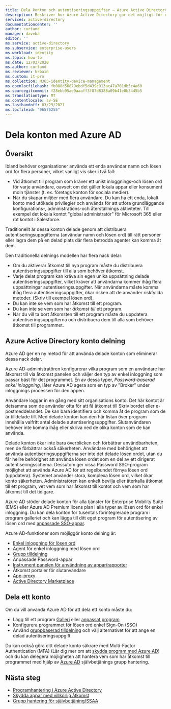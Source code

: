 ```yaml
---
title: Dela konton och autentiseringsuppgifter – Azure Active Directory | Microsoft Docs
description: Beskriver hur Azure Active Directory gör det möjligt för organisationer att på ett säkert sätt dela konton för lokala appar och konsument moln tjänster.
services: active-directory
documentationcenter: ''
author: curtand
manager: daveba
editor: ''
ms.service: active-directory
ms.subservice: enterprise-users
ms.workload: identity
ms.topic: how-to
ms.date: 12/03/2020
ms.author: curtand
ms.reviewer: krbain
ms.custom: it-pro
ms.collection: M365-identity-device-management
ms.openlocfilehash: fb088d56879ebdf5d439c913ac47a701db5c4a60
ms.sourcegitcommit: f28ebb95ae9aaaff3f87d8388a09b41e0b3445b5
ms.translationtype: MT
ms.contentlocale: sv-SE
ms.lasthandoff: 03/29/2021
ms.locfileid: "96576255"
---
```

# <a name="sharing-accounts-with-azure-ad"></a>Dela konton med Azure AD

## <a name="overview"></a>Översikt

Ibland behöver organisationer använda ett enda användar namn och lösen ord för flera personer, vilket vanligt vis sker i två fall:

* Vid åtkomst till program som kräver ett unikt inloggnings-och lösen ord för varje användare, oavsett om det gäller lokala appar eller konsument moln tjänster (t. ex. företags konton för sociala medier).
* När du skapar miljöer med flera användare. Du kan ha ett enda, lokalt konto med utökade privilegier och används för att utföra grundläggande konfigurations-, administrations-och återställnings aktiviteter. Till exempel det lokala kontot "global administratör" för Microsoft 365 eller rot kontot i Salesforce.

Traditionellt är dessa konton delade genom att distribuera autentiseringsuppgifterna (användar namn och lösen ord) till rätt personer eller lagra dem på en delad plats där flera betrodda agenter kan komma åt dem.

Den traditionella delnings modellen har flera nack delar:

* Om du aktiverar åtkomst till nya program måste du distribuera autentiseringsuppgifter till alla som behöver åtkomst.
* Varje delat program kan kräva sin egen unika uppsättning delade autentiseringsuppgifter, vilket kräver att användarna kommer ihåg flera uppsättningar autentiseringsuppgifter. När användarna måste komma ihåg flera autentiseringsuppgifter, ökar risken att de använder riskfyllda metoder. (Skriv till exempel lösen ord).
* Du kan inte se vem som har åtkomst till ett program.
* Du kan inte se vem som har *åtkomst till* ett program.
* När du vill ta bort åtkomsten till ett program måste du uppdatera autentiseringsuppgifterna och distribuera dem till alla som behöver åtkomst till programmet.

## <a name="azure-active-directory-account-sharing"></a>Azure Active Directory konto delning

Azure AD ger en ny metod för att använda delade konton som eliminerar dessa nack delar.

Azure AD-administratören konfigurerar vilka program som en användare har åtkomst till via åtkomst panelen och väljer den typ av enkel inloggning som passar bäst för det programmet. En av dessa typer, *Password-baserad enkel inloggning*, låter Azure AD agera som en typ av "Broker" under inloggnings processen för den appen.

Användare loggar in en gång med sitt organisations konto. Det här kontot är detsamma som de använder ofta för att få åtkomst till Skriv bordet eller e-postmeddelandet. De kan bara identifiera och komma åt de program som de är tilldelade till. Med delade konton kan den här listan över program innehålla valfritt antal delade autentiseringsuppgifter. Slutanvändaren behöver inte komma ihåg eller skriva ned de olika konton som de kan använda.

Delade konton ökar inte bara överblicken och förbättrar användbarheten, men de förbättrar också säkerheten. Användare med behörighet att använda autentiseringsuppgifterna ser inte det delade lösen ordet, utan du får hellre behörighet att använda lösen ordet som en del av ett dirigerat autentiseringsschema. Dessutom ger vissa Password SSO-program möjlighet att använda Azure AD för att regelbundet förnya lösen ord (uppdatera). Systemet använder stora, komplexa lösen ord, vilket ökar konto säkerheten. Administratören kan enkelt bevilja eller återkalla åtkomst till ett program, vet vem som har åtkomst till kontot och vem som har åtkomst till det tidigare.

Azure AD stöder delade konton för alla tjänster för Enterprise Mobility Suite (EMS) eller Azure AD Premium licens plan i alla typer av lösen ord för enkel inloggning. Du kan dela konton för tusentals förintegrerade program i program galleriet och kan lägga till ditt eget program för autentisering av lösen ord med [anpassade SSO-appar](../manage-apps/what-is-single-sign-on.md).

Azure AD-funktioner som möjliggör konto delning är:

* [Enkel inloggning för lösen ord](../manage-apps/sso-options.md#password-based-sso)
* Agent för enkel inloggning med lösen ord
* [Grupp tilldelning](groups-self-service-management.md)
* Anpassade Password-appar
* [Instrument panelen för användning av appar/rapporter](../authentication/howto-sspr-reporting.md)
* Åtkomst portaler för slutanvändare
* [App-proxy](../manage-apps/application-proxy.md)
* [Active Directory Marketplace](https://azuremarketplace.microsoft.com/marketplace/apps/Microsoft.AzureActiveDirectory)

## <a name="sharing-an-account"></a>Dela ett konto

Om du vill använda Azure AD för att dela ett konto måste du:

* Lägg till ett program [Galleri](https://azuremarketplace.microsoft.com/marketplace/apps/Microsoft.AzureActiveDirectory) eller [anpassat program](https://cloudblogs.microsoft.com/enterprisemobility/2015/06/17/bring-your-own-app-with-azure-ad-self-service-saml-configuration-now-in-preview/)
* Konfigurera programmet för lösen ord enkel Sign-On (SSO)
* Använd [gruppbaserad tilldelning](groups-saasapps.md) och välj alternativet för att ange en delad autentiseringsuppgift

Du kan också göra ditt delade konto säkrare med Multi-Factor Authentication (MFA) (Lär dig mer om att [skydda program med Azure AD](../authentication/concept-mfa-howitworks.md)) och du kan delegera möjligheten att hantera vem som har åtkomst till programmet med hjälp av [Azure AD](groups-self-service-management.md) självbetjänings grupp hantering.

## <a name="next-steps"></a>Nästa steg

* [Programhantering i Azure Active Directory](../manage-apps/what-is-application-management.md)
* [Skydda appar med villkorlig åtkomst](../../active-directory-b2c/overview.md)
* [Grupp hantering för självbetjäning/SSAA](groups-self-service-management.md)